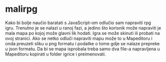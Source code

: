 # malirpg
Kako bi bolje naučio baratati s JavaScript-om odlučio sam napraviti rpg igru. Trenutno je se nalazi u ranoj fazi, a jedino što korisnik može napraviti je mala mapa po kojoj može glavni lik hodati. Igra se može skinuti ili probati na ovoj stranici. Ako se netko odluči napraviti mapu može to u Mapeditoru i onda preuzeti sliku u png formatu i podatke o tome gdje se nalaze prepreke u json formatu. Da bi se mapa isprobala treba samo dva file-a napravljena u Mapeditoru kopirati u folder igrice i preimenovati.



